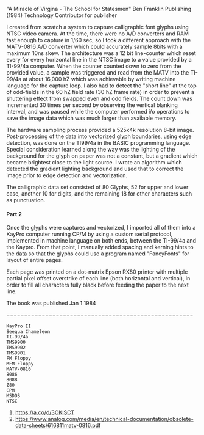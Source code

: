 "A Miracle of Virgina - The School for Statesmen"
Ben Franklin Publishing (1984)
Technology Contributor for publisher

I created from scratch a system to capture calligraphic font glyphs using NTSC video camera. At the time, there were no A/D converters and RAM fast enough to capture in 1/60 sec, so I took a different approach with the MATV-0816 A/D converter which could accurately sample 8bits with a maximum 10ns skew.  The architecture was a 12 bit line-counter which reset every for every horizontal line in the NTSC image to a value provided by a TI-99/4a computer.  When the counter counted down to zero from the provided value, a sample was triggered and read from the MATV into the TI-99/4a at about 16,000 hZ which was achievable by writing machine language for the capture loop.   I also had to detect the "short line" at the top of odd-fields in the 60 hZ field rate (30 hZ frame rate) in order to prevent a shuttering effect from swapped even and odd fields.   The count down was incremented 30 times per second by observing the vertical blanking interval, and was paused while the computer performed i/o operations to save the image data which was much larger than available memory.

The hardware sampling process provided a 525x4k resolution 8-bit image.  Post-processing of the data into vectorized glyph boundaries, using edge detection, was done on the TI99/4a in the BASIC programming language. Special consideration learned along the way was the lighting of the background for the glyph on paper was not a constant, but a gradient which became brightest close to the light source.  I wrote an algorithm which detected the gradient lighting background and used that to correct the image prior to edge detection and vectorization.

The calligraphic data set consisted of 80 Glyphs, 52 for upper and lower case, another 10 for digits, and the remaining 18 for other characters such as punctuation.

#### Part 2
Once the glyphs were captures and vectorized, I imported all of them into a KayPro computer running CP/M by using a custom serial protocol, implemented in machine language on both ends, between the TI-99/4a and the Kaypro. From that point, I manually added spacing and kerning hints to the data so that the glyphs could use a program named "FancyFonts" for layout of entire pages.

Each page was printed on a dot-matrix Epson RX80 printer with multiple partial pixel offset overstrike of each line (both horizontal and vertical), in order to fill all characters fully black before feeding the paper
to the next line.

The book was published Jan 1 1984

=====================================================
```
KayPro II
Seequa Chameleon
TI-99/4a
TMS9900
TMS9902
TMS9901
FM Floppy
MFM Floppy
MATV-0816
8086
8088
Z80
CPM
MSDOS
NTSC
```

1) https://a.co/d/3OKlSCT
2) https://www.analog.com/media/en/technical-documentation/obsolete-data-sheets/616811matv-0816.pdf

